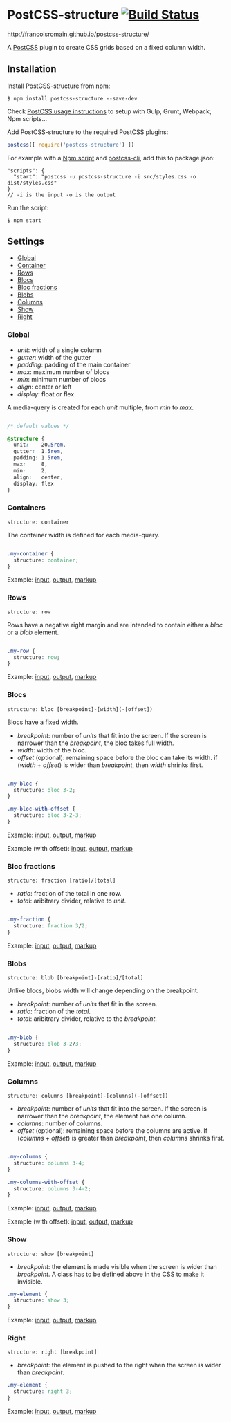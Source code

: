 # PostCSS-structure [![Build Status][ci-img]][ci]

[PostCSS]: https://github.com/postcss/postcss
[ci-img]:  https://travis-ci.org/francoisromain/postcss-structure.svg
[ci]:      https://travis-ci.org/francoisromain/postcss-structure

http://francoisromain.github.io/postcss-structure/

A [PostCSS] plugin to create CSS grids based on a fixed column width.

## Installation

Install PostCSS-structure from npm:

```
$ npm install postcss-structure --save-dev
```

Check [PostCSS usage instructions](https://github.com/postcss/postcss#usage) to setup with Gulp, Grunt, Webpack, Npm scripts… 

Add PostCSS-structure to the required PostCSS plugins:

``` js
postcss([ require('postcss-structure') ])
```

For example with a [Npm script](https://docs.npmjs.com/misc/scripts) and [postcss-cli](https://www.npmjs.com/package/postcss-cli), add this to package.json: 

```
"scripts": {
  "start": "postcss -u postcss-structure -i src/styles.css -o dist/styles.css"
}
// -i is the input -o is the output
```

Run the script: 

```
$ npm start
```


## Settings

- [Global](#global)
- [Container](#containers)
- [Rows](#rows)
- [Blocs](#blocs)
- [Bloc fractions](#bloc-fractions)
- [Blobs](#blobs)
- [Columns](#columns)
- [Show](#show)
- [Right](#right)

### Global

- _unit_: width of a single column
- _gutter_: width of the gutter
- _padding_: padding of the main container
- _max_: maximum number of blocs
- _min_: minimum number of blocs
- _align_: center or left
- _display_: float or flex

A media-query is created for each _unit_ multiple, from _min_ to _max_.

``` css

/* default values */ 

@structure {
  unit:    20.5rem,
  gutter:  1.5rem,
  padding: 1.5rem,
  max:     8,
  min:     2,
  align:   center,
  display: flex      
}
```


### Containers

`structure: container`

The container width is defined for each media-query.

``` css

.my-container {
  structure: container;
}

```

Example: [input](https://github.com/francoisromain/postcss-structure/blob/gh-pages/test/src/01.css), [output](https://github.com/francoisromain/postcss-structure/blob/gh-pages/test/dist/01.css), [markup](https://github.com/francoisromain/postcss-structure/blob/gh-pages/test/01.html)

### Rows

`structure: row`

Rows have a negative right margin and are intended to contain either a _bloc_ or a _blob_ element.

``` css

.my-row {
  structure: row;
}

```

Example: [input](https://github.com/francoisromain/postcss-structure/blob/gh-pages/test/src/02.css), [output](https://github.com/francoisromain/postcss-structure/blob/gh-pages/test/dist/02.css), [markup](https://github.com/francoisromain/postcss-structure/blob/gh-pages/test/02.html)

### Blocs

`structure: bloc [breakpoint]-[width](-[offset])`

Blocs have a fixed width.

- _breakpoint_: number of _units_ that fit into the screen. If the screen is narrower than the _breakpoint_, the bloc takes full width.
- _width_: width of the bloc.
- _offset_ (optional): remaining space before the bloc can take its width. if (_width_ + _offset_) is wider than _breakpoint_, then _width_ shrinks first.

``` css

.my-bloc {
  structure: bloc 3-2;
}

.my-bloc-with-offset {
  structure: bloc 3-2-3;
}

```

Example: [input](https://github.com/francoisromain/postcss-structure/blob/gh-pages/test/src/03.css), [output](https://github.com/francoisromain/postcss-structure/blob/gh-pages/test/dist/03.css), [markup](https://github.com/francoisromain/postcss-structure/blob/gh-pages/test/03.html)

Example (with offset): [input](https://github.com/francoisromain/postcss-structure/blob/gh-pages/test/src/04.css), [output](https://github.com/francoisromain/postcss-structure/blob/gh-pages/test/dist/04.css), [markup](https://github.com/francoisromain/postcss-structure/blob/gh-pages/test/04.html)

### Bloc fractions

`structure: fraction [ratio]/[total]`

- _ratio_: fraction of the total in one row.
- _total_: aribitrary divider, relative to _unit_.

``` css

.my-fraction {
  structure: fraction 3/2;
}

```

Example: [input](https://github.com/francoisromain/postcss-structure/blob/gh-pages/test/src/05.css), [output](https://github.com/francoisromain/postcss-structure/blob/gh-pages/test/dist/05.css), [markup](https://github.com/francoisromain/postcss-structure/blob/gh-pages/test/05.html)

### Blobs

`structure: blob [breakpoint]-[ratio]/[total]`

Unlike blocs, blobs width will change depending on the breakpoint.

- _breakpoint_: number of _units_ that fit in the screen.
- _ratio_: fraction of the _total_.
- _total_: aribitrary divider, relative to the _breakpoint_.

``` css

.my-blob {
  structure: blob 3-2/3;
}

```

Example: [input](https://github.com/francoisromain/postcss-structure/blob/gh-pages/test/src/06.css), [output](https://github.com/francoisromain/postcss-structure/blob/gh-pages/test/dist/06.css), [markup](https://github.com/francoisromain/postcss-structure/blob/gh-pages/test/06.html)

### Columns

`structure: columns [breakpoint]-[columns](-[offset])`

- _breakpoint_:  number of _units_ that fit into the screen. If the screen is narrower than the _breakpoint_, the element has one column.
- _columns_: number of columns.
- _offset_ (optional): remaining space before the columns are active. If (_columns_ + _offset_) is greater than _breakpoint_, then _columns_ shrinks first.

``` css

.my-columns {
  structure: columns 3-4;
}

.my-columns-with-offset {
  structure: columns 3-4-2;
}

```

Example: [input](https://github.com/francoisromain/postcss-structure/blob/gh-pages/test/src/07.css), [output](https://github.com/francoisromain/postcss-structure/blob/gh-pages/test/dist/07.css), [markup](https://github.com/francoisromain/postcss-structure/blob/gh-pages/test/07.html)

Example (with offset): [input](https://github.com/francoisromain/postcss-structure/blob/gh-pages/test/src/08.css), [output](https://github.com/francoisromain/postcss-structure/blob/gh-pages/test/dist/08.css), [markup](https://github.com/francoisromain/postcss-structure/blob/gh-pages/test/08.html)

### Show

`structure: show [breakpoint]`

- _breakpoint_: the element is made visible when the screen is wider than _breakpoint_. A class has to be defined above in the CSS to make it invisible. 

``` css
.my-element {
  structure: show 3;
}
```

Example: [input](https://github.com/francoisromain/postcss-structure/blob/gh-pages/test/src/09.css), [output](https://github.com/francoisromain/postcss-structure/blob/gh-pages/test/dist/09.css), [markup](https://github.com/francoisromain/postcss-structure/blob/gh-pages/test/09.html)

### Right

`structure: right [breakpoint]`

- _breakpoint_: the element is pushed to the right when the screen is wider than _breakpoint_.

``` css
.my-element {
  structure: right 3;
}
```

Example: [input](https://github.com/francoisromain/postcss-structure/blob/gh-pages/test/src/10.css), [output](https://github.com/francoisromain/postcss-structure/blob/gh-pages/test/dist/10.css), [markup](https://github.com/francoisromain/postcss-structure/blob/gh-pages/test/10.html)
